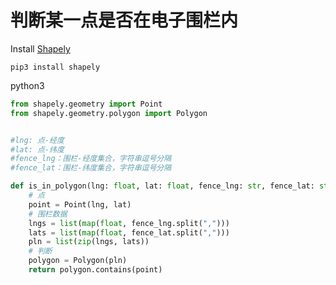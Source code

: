 # 判断某一点是否在电子围栏内
Install [Shapely](https://pypi.org/project/Shapely/)
```shell
pip3 install shapely
```

python3
```python
from shapely.geometry import Point
from shapely.geometry.polygon import Polygon


#lng: 点-经度
#lat: 点-纬度
#fence_lng：围栏-经度集合，字符串逗号分隔
#fence_lat：围栏-纬度集合，字符串逗号分隔

def is_in_polygon(lng: float, lat: float, fence_lng: str, fence_lat: str):
    # 点
    point = Point(lng, lat)
    # 围栏数据
    lngs = list(map(float, fence_lng.split(",")))
    lats = list(map(float, fence_lat.split(",")))
    pln = list(zip(lngs, lats))
    # 判断
    polygon = Polygon(pln)
    return polygon.contains(point)
```